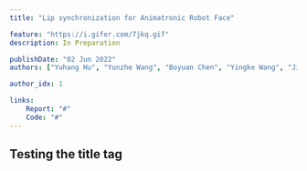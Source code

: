 ```yaml
---
title: "Lip synchronization for Animatronic Robot Face"

feature: "https://i.gifer.com/7jkq.gif"
description: In Preparation

publishDate: "02 Jun 2022"
authors: ["Yuhang Hu", "Yunzhe Wang", "Boyuan Chen", "Yingke Wang", "Jiong Lin", "Hod Lipson"]

author_idx: 1

links: 
    Report: "#"
    Code: "#"
---
```


## Testing the title tag
